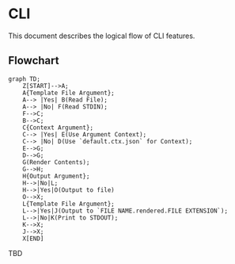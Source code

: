 # CLI

This document describes the logical flow of CLI features.

<!--
Flowcharts Guide: https://github.com/mermaid-js/mermaid
Live Editor: https://mermaid.live
-->
## Flowchart

```mermaid
graph TD;
    Z[START]-->A;
    A{Template File Argument};
    A--> |Yes| B(Read File);
    A--> |No| F(Read STDIN);
    F-->C;
    B-->C;
    C{Context Argument};
    C--> |Yes| E(Use Argument Context);
    C--> |No| D(Use `default.ctx.json` for Context);
    E-->G;
    D-->G;
    G(Render Contents);
    G-->H;
    H{Output Argument};
    H-->|No|L;
    H-->|Yes|O(Output to file)
    O-->X;
    L{Template File Argument};
    L-->|Yes|J(Output to `FILE NAME.rendered.FILE EXTENSION`);
    L-->|No|K(Print to STDOUT);
    K-->X;
    J-->X;
    X[END]
```  

TBD
